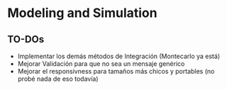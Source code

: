 # Modeling and Simulation

## TO-DOs
- Implementar los demás métodos de Integración (Montecarlo ya está)
- Mejorar Validación para que no sea un mensaje genérico
- Mejorar el responsivness para tamaños más chicos y portables (no probé nada de eso todavía)